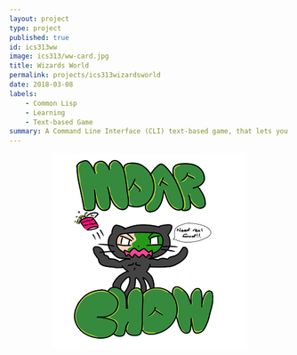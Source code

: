 ```yaml
---
layout: project
type: project
published: true
id: ics313ww
image: ics313/ww-card.jpg
title: Wizards World
permalink: projects/ics313wizardsworld
date: 2018-03-08
labels:
    - Common Lisp
    - Learning
    - Text-based Game
summary: A Command Line Interface (CLI) text-based game, that lets you explore a small game world.
---
```


<div align="middle">
  <img class="ui image" src="../images/projects/ics314/moarfood.png" >
</div>
